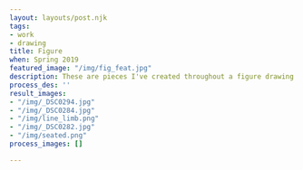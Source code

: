 ```yaml
---
layout: layouts/post.njk
tags:
- work
- drawing
title: Figure
when: Spring 2019
featured_image: "/img/fig_feat.jpg"
description: These are pieces I've created throughout a figure drawing course
process_des: ''
result_images:
- "/img/_DSC0294.jpg"
- "/img/_DSC0284.jpg"
- "/img/line_limb.png"
- "/img/_DSC0282.jpg"
- "/img/seated.png"
process_images: []

---
```

